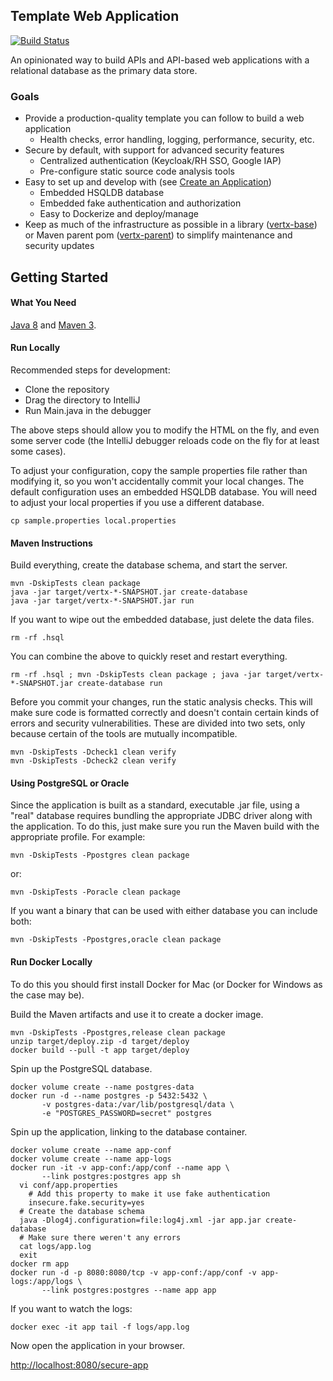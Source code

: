 ## Template Web Application

[![Build Status](https://app.travis-ci.com/susom/vertx-template.svg?branch=master)](https://app.travis-ci.com/susom/vertx-template)

An opinionated way to build APIs and API-based web applications with a relational database as the primary data store.

### Goals

- Provide a production-quality template you can follow to build a web application
  - Health checks, error handling, logging, performance, security, etc.
- Secure by default, with support for advanced security features
  - Centralized authentication (Keycloak/RH SSO, Google IAP)
  - Pre-configure static source code analysis tools
- Easy to set up and develop with (see [Create an Application](https://github.com/susom/vertx-template/wiki/Create-an-Application))
  - Embedded HSQLDB database
  - Embedded fake authentication and authorization
  - Easy to Dockerize and deploy/manage
- Keep as much of the infrastructure as possible in a library ([vertx-base](https://github.com/susom/vertx-base)) or Maven parent pom ([vertx-parent](https://github.com/susom/vertx-parent)) to simplify maintenance and security updates

## Getting Started

#### What You Need

[Java 8](http://www.oracle.com/technetwork/java/javase/downloads/index.html)
and [Maven 3](https://maven.apache.org/).

#### Run Locally

Recommended steps for development:

- Clone the repository
- Drag the directory to IntelliJ
- Run Main.java in the debugger

The above steps should allow you to modify the HTML on the fly, and
even some server code (the IntelliJ debugger reloads code on
the fly for at least some cases).

To adjust your configuration, copy the sample properties file rather
than modifying it, so you won't accidentally commit your local changes.
The default configuration uses an embedded HSQLDB database. You will
need to adjust your local properties if you use a different database.

```
cp sample.properties local.properties
```

#### Maven Instructions

Build everything, create the database schema, and start the server.

```
mvn -DskipTests clean package
java -jar target/vertx-*-SNAPSHOT.jar create-database
java -jar target/vertx-*-SNAPSHOT.jar run
```

If you want to wipe out the embedded database, just delete the data files.

```
rm -rf .hsql
```

You can combine the above to quickly reset and restart everything.

```
rm -rf .hsql ; mvn -DskipTests clean package ; java -jar target/vertx-*-SNAPSHOT.jar create-database run
```

Before you commit your changes, run the static analysis checks. This will
make sure code is formatted correctly and doesn't contain certain kinds of
errors and security vulnerabilities. These are divided into two sets, only
because certain of the tools are mutually incompatible.

```
mvn -DskipTests -Dcheck1 clean verify
mvn -DskipTests -Dcheck2 clean verify
```

#### Using PostgreSQL or Oracle

Since the application is built as a standard, executable .jar file, using a "real"
database requires bundling the appropriate JDBC driver along with the application.
To do this, just make sure you run the Maven build with the appropriate profile.
For example:

```
mvn -DskipTests -Ppostgres clean package
```

or:

```
mvn -DskipTests -Poracle clean package
```

If you want a binary that can be used with either database you can include both:

```
mvn -DskipTests -Ppostgres,oracle clean package
```

#### Run Docker Locally

To do this you should first install Docker for Mac (or Docker for Windows as the case may be).

Build the Maven artifacts and use it to create a docker image.

```
mvn -DskipTests -Ppostgres,release clean package
unzip target/deploy.zip -d target/deploy
docker build --pull -t app target/deploy
```

Spin up the PostgreSQL database.

```
docker volume create --name postgres-data
docker run -d --name postgres -p 5432:5432 \
       -v postgres-data:/var/lib/postgresql/data \
       -e "POSTGRES_PASSWORD=secret" postgres
```

Spin up the application, linking to the database container.

```
docker volume create --name app-conf
docker volume create --name app-logs
docker run -it -v app-conf:/app/conf --name app \
       --link postgres:postgres app sh
  vi conf/app.properties
    # Add this property to make it use fake authentication
    insecure.fake.security=yes
  # Create the database schema
  java -Dlog4j.configuration=file:log4j.xml -jar app.jar create-database
  # Make sure there weren't any errors
  cat logs/app.log
  exit
docker rm app
docker run -d -p 8080:8080/tcp -v app-conf:/app/conf -v app-logs:/app/logs \
       --link postgres:postgres --name app app
```

If you want to watch the logs:

```
docker exec -it app tail -f logs/app.log
```

Now open the application in your browser.

[http://localhost:8080/secure-app](http://localhost:8080/secure-app)
